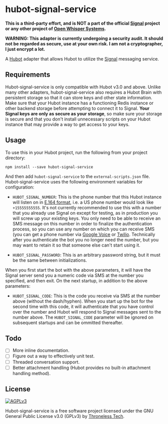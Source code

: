 # hubot-signal-service
**This is a third-party effort, and is NOT a part of the official [Signal](https://signal.org) project or any other project of [Open Whisper Systems](https://whispersystems.org).**

**WARNING: This adapter is currently undergoing a security audit. It should not be regarded as secure, use at your own risk. I am not a cryptographer, I just encrypt a lot.**

A [Hubot](https://hubot.github.com) adapter that allows Hubot to utilize the [Signal](https://signal.org) messaging service.

## Requirements

Hubot-signal-service is only compatible with Hubot v3.0 and above. Unlike many other adapters, hubot-signal-service also requires a Hubot Brain with persistent storage so that it can store keys and other state information. Make sure that your Hubot instance has a functioning Redis instance or other backend storage before attempting to connect it to Signal. **Your Signal keys are only as secure as your storage**, so make sure your storage is secure and that you don't install unnecessary scripts on your Hubot instance that may provide a way to get access to your keys.

## Usage

To use this in your Hubot project, run the following from your project directory:

`npm install --save hubot-signal-service`

And then add `hubot-signal-service` to the `external-scripts.json` file. Hubot-signal-service uses the following environment variables for configuration:

* `HUBOT_SIGNAL_NUMBER`: This is the phone number that this Hubot instance will listen on in [E.164 format](https://en.wikipedia.org/wiki/E.164), i.e. a US phone number would look like `+15555555555`. It's not currently recommended to use this with a number that you already use Signal on except for testing, as in production you will screw up your existing keys. You only need to be able to receive an SMS message on this number in order to finalize the authentication process, so you can use any number on which you can receive SMS (you can get a phone number via [Google Voice](https://voice.google.com) or [Twilio](https://twilio.com). Technically after you authenticate the bot you no longer need the number, but you may want to retain it so that someone else can't start using it.

* `HUBOT_SIGNAL_PASSWORD`: This is an arbitrary password string, but it must be the same between initializations.

When you first start the bot with the above parameters, it will have the Signal server send you a numeric code via SMS at the number you specified, and then exit. On the next startup, in addition to the above parameters:

* `HUBOT_SIGNAL_CODE`: This is the code you receive via SMS at the number above (without the dash/hyphen). When you start up the bot for the second time with this code, it will authenticate that you have control over the number and Hubot will respond to Signal messages sent to the number above. The `HUBOT_SIGNAL_CODE` parameter will be ignored on subsequent startups and can be ommitted thereafter.

## Todo

* [ ] More inline documentation.
* [ ] Figure out a way to effectively unit test.
* [ ] Threaded conversation support.
* [ ] Better attachment handling (Hubot provides no built-in attachment handling method).

## License
[<img src="https://www.gnu.org/graphics/agplv3-155x51.png" alt="AGPLv3" >](http://www.gnu.org/licenses/agpl-3.0.html)

Hubot-signal-service is a free software project licensed under the GNU General Public License v3.0 (GPLv3) by [Throneless Tech](https://throneless.tech).

